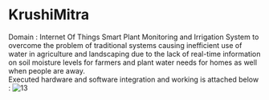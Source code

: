 # KrushiMitra
Domain : Internet Of Things
Smart Plant Monitoring and Irrigation System to overcome the problem of traditional systems causing inefficient use of water in agriculture and landscaping due to the lack of real-time information on soil moisture levels for farmers and plant water needs for homes as well when people are away.</br>
Executed hardware and software integration and working is attached below :
![13](https://github.com/yashvishah27/KrushiMitra/assets/138695600/2b643ed6-da58-4d5e-8586-4b3bf34452c5)
